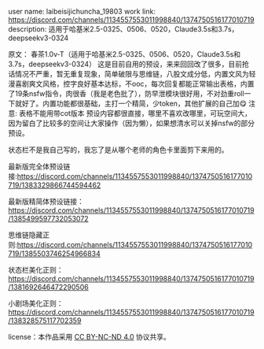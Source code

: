 user name: laibeisijichuncha_19803 
work link: https://discord.com/channels/1134557553011998840/1374750516177010719
description: 适用于哈基米2.5-0325、0506、0520，Claude3.5s和3.7s，deepseekv3-0324

原文：
春茶1.0v-T（适用于哈基米2.5-0325、0506、0520，Claude3.5s和3.7s，deepseekv3-0324）
这是目前自用的预设，来来回回改了很多，目前抢话情况不严重，暂无重复现象，简单破限与思维链，八股文成分低，内置文风为轻漫喜剧爽文风格，控字良好基本达标，不ooc，每次回复都能正常输出表格，内置了19条nsfw指令，肉很香（我是老色批了），防早泄模块很好用，不对劲重roll一下就好了。内置功能都很基础，主打一个精简，少token，其他扩展的自己加😋
注意:
表格不能用带cot版本
预设内容都很直接，哪里不喜欢改哪里，可玩空间大，因为留白了比较多的空间让大家操作（因为懒），如果想清水可以关掉nsfw的部分预设。

状态栏不是我自己写的，我忘了是从哪个老师的角色卡里面剪下来用的。

最新版完全体预设链接:https://discord.com/channels/1134557553011998840/1374750516177010719/1383329866744594462

最新版精简体预设链接：https://discord.com/channels/1134557553011998840/1374750516177010719/1385499597732053072

思维链隐藏正则:https://discord.com/channels/1134557553011998840/1374750516177010719/1385503746254966834                  

状态栏美化正则：https://discord.com/channels/1134557553011998840/1374750516177010719/1381692646472290506

小剧场美化正则：https://discord.com/channels/1134557553011998840/1374750516177010719/138328575117702359


 license：本作品采用 [CC BY-NC-ND 4.0](https://creativecommons.org/licenses/by-nc-nd/4.0/) 协议共享。
